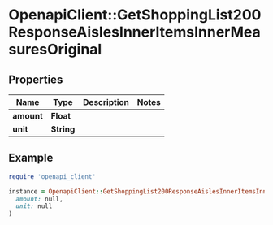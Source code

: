 # OpenapiClient::GetShoppingList200ResponseAislesInnerItemsInnerMeasuresOriginal

## Properties

| Name | Type | Description | Notes |
| ---- | ---- | ----------- | ----- |
| **amount** | **Float** |  |  |
| **unit** | **String** |  |  |

## Example

```ruby
require 'openapi_client'

instance = OpenapiClient::GetShoppingList200ResponseAislesInnerItemsInnerMeasuresOriginal.new(
  amount: null,
  unit: null
)
```

